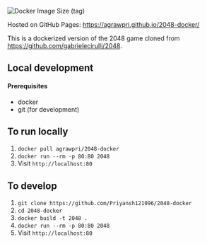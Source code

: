 ![Docker Image Size (tag)](https://img.shields.io/docker/image-size/agrawpri/2048-docker/latest)

Hosted on GitHub Pages: https://agrawpri.github.io/2048-docker/

This is a dockerized version of the 2048 game cloned from https://github.com/gabrielecirulli/2048.

## Local development

#### Prerequisites
- docker
- git (for development)

## To run locally
1. `docker pull agrawpri/2048-docker`
2. `docker run --rm -p 80:80 2048`
3. Visit `http://localhost:80`

## To develop
1. `git clone https://github.com/Priyansh121096/2048-docker`
2. `cd 2048-docker`
3. `docker build -t 2048 .`
4. `docker run --rm -p 80:80 2048`
5. Visit `http://localhost:80`


